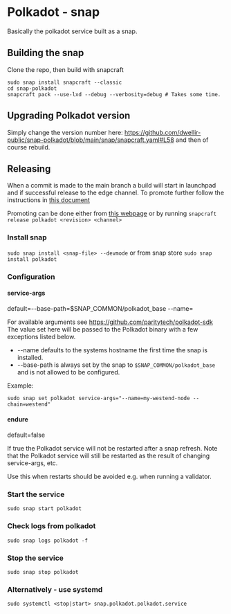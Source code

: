 # Polkadot - snap

Basically the polkadot service built as a snap.

## Building the snap

Clone the repo, then build with snapcraft

```
sudo snap install snapcraft --classic
cd snap-polkadot
snapcraft pack --use-lxd --debug --verbosity=debug # Takes some time.
```

## Upgrading Polkadot version

Simply change the version number here: https://github.com/dwellir-public/snap-polkadot/blob/main/snap/snapcraft.yaml#L58 and then of course rebuild.

## Releasing

When a commit is made to the main branch a build will start in launchpad and if successful release to the edge channel.
To promote further follow the instructions in [this document](TESTING.md)

Promoting can be done either from [this webpage](https://snapcraft.io/polkadot/releases)
or by running
`snapcraft release polkadot <revision> <channel>`

### Install snap

`sudo snap install <snap-file> --devmode`
or from snap store
`sudo snap install polkadot`

### Configuration

#### service-args

default=--base-path=$SNAP_COMMON/polkadot_base --name=<hostname>

For available arguments see https://github.com/paritytech/polkadot-sdk
The value set here will be passed to the Polkadot binary with a few exceptions listed below. 
* --name defaults to the systems hostname the first time the snap is installed.
* --base-path is always set by the snap to `$SNAP_COMMON/polkadot_base` and is not allowed to be configured.

Example:

    sudo snap set polkadot service-args="--name=my-westend-node --chain=westend"

#### endure

default=false

If true the Polkadot service will not be restarted after a snap refresh.
Note that the Polkadot service will still be restarted as the result of changing service-args, etc.

Use this when restarts should be avoided e.g. when running a validator.

### Start the service

`sudo snap start polkadot`

### Check logs from polkadot

`sudo snap logs polkadot -f`

### Stop the service

`sudo snap stop polkadot`

### Alternatively - use systemd

`sudo systemctl <stop|start> snap.polkadot.polkadot.service`
